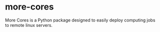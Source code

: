 # more-cores
More Cores is a Python package designed to easily deploy computing jobs to remote linux servers.
